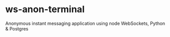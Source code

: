 # ws-anon-terminal
Anonymous instant messaging application using node WebSockets, Python & Postgres
